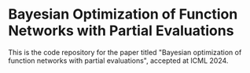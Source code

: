 # Bayesian Optimization of Function Networks with Partial Evaluations
This is the code repository for the paper titled "Bayesian optimization of function networks with partial evaluations", accepted at ICML 2024.

